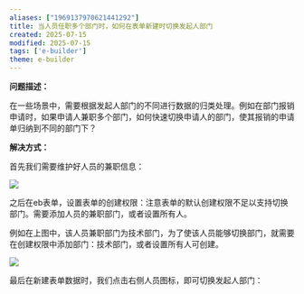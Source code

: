 ```yaml
---
aliases: ["1969137970621441292"]
title: 当人员任职多个部门时，如何在表单新建时切换发起人部门
created: 2025-07-15
modified: 2025-07-15
tags: ['e-builder']
theme: e-builder
---
```


**问题描述：**

在一些场景中，需要根据发起人部门的不同进行数据的归类处理。例如在部门报销申请时，如果申请人兼职多个部门，如何快速切换申请人的部门，使其报销的申请单归纳到不同的部门下？

**解决方式：**

首先我们需要维护好人员的兼职信息：

![](https://myhelpdoc.oss-cn-heyuan.aliyuncs.com/mdimages/087809bebfcf65f4d713428962463f63.jpg)

之后在eb表单，设置表单的创建权限：注意表单的默认创建权限不足以支持切换部门。需要添加人员的兼职部门，或者设置所有人。

例如在上图中，该人员兼职部门为技术部门，为了使该人员能够切换部门，就需要在创建权限中添加部门：技术部门，或者设置所有人可创建。

![](https://myhelpdoc.oss-cn-heyuan.aliyuncs.com/mdimages/c5883145a78bdf759730676651d6ded3.jpg)

最后在新建表单数据时，我们点击右侧人员图标，即可切换发起人部门：

